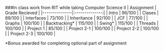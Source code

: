 ###In class work from RIT while taking Computer Science II
| Assignment    | Grade Recieved |
|---------------|:--------------:|
| Intro 		|	96/100		 |
| Clases 		|	89/100		 |
| Interfaces	| 	73/100       |
| Inheritance	| 	92/100		 |
| JCF	 		| 	77/100		 |
| Graphs 		| 	100/100		 |
| Backtracking*	| 	115/100		 |
| Swing* 		| 	115/100		 |
| Threads 		| 	100/100		 |
| Project 1		| 	85/100		 |
| Project 2-1	| 	100/100		 |
| Project 2-2	| 	100/100		 |
| Project 2-3	| 	100/100		 |

*Bonus awarded for completing optional part of assignment
